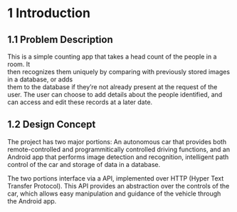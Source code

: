 # 1 Introduction

## 1.1 Problem Description

<!--TODO: Overall Problem Description-->

This	is	a	simple	counting	app	that	takes	a	head	count	of the	people	in	a	room.	It	
then	recognizes	them	uniquely	by	comparing	with previously stored	images	in	a	database,	or	adds	
them	to	the	database	if	they’re	not	already	present at the request of the user. The user can choose to add details about the people identified, and can access and edit these records at a later date.


## 1.2 Design Concept

<!--TODO: State the overall design concept-->

The project has two major portions: An autonomous car that provides both remote-controlled and programmitically controlled driving functions, and an Android app that performs image detection and recognition, intelligent path control of the car and storage of data in a database.

The two portions interface via a API, implemented over HTTP (Hyper Text Transfer Protocol). This API provides an abstraction over the controls of the car, which allows easy manipulation and guidance of the vehicle through the Android app.

